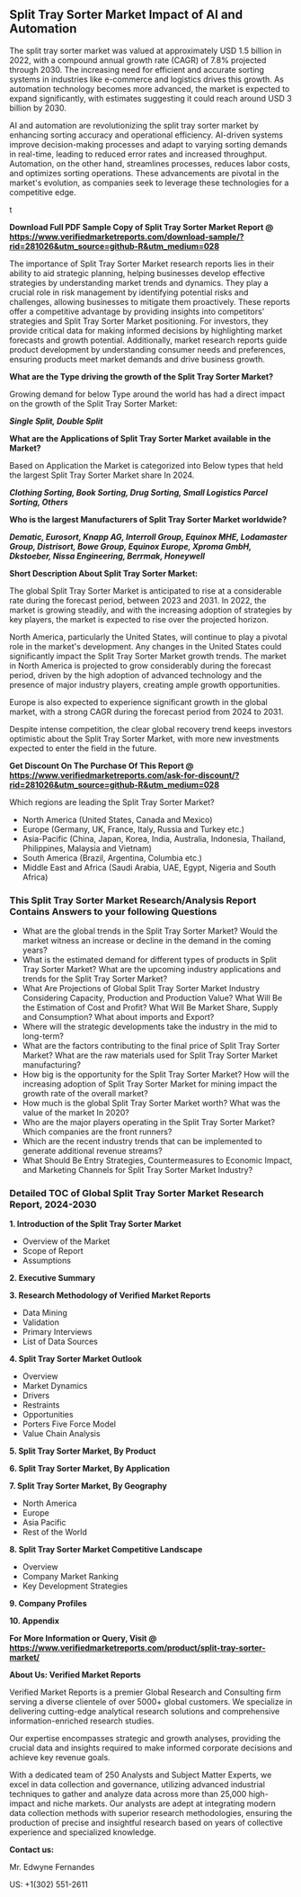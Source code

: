 <h2>Split Tray Sorter Market Impact of AI and Automation</h2><p>The split tray sorter market was valued at approximately USD 1.5 billion in 2022, with a compound annual growth rate (CAGR) of 7.8% projected through 2030. The increasing need for efficient and accurate sorting systems in industries like e-commerce and logistics drives this growth. As automation technology becomes more advanced, the market is expected to expand significantly, with estimates suggesting it could reach around USD 3 billion by 2030.</p><p>AI and automation are revolutionizing the split tray sorter market by enhancing sorting accuracy and operational efficiency. AI-driven systems improve decision-making processes and adapt to varying sorting demands in real-time, leading to reduced error rates and increased throughput. Automation, on the other hand, streamlines processes, reduces labor costs, and optimizes sorting operations. These advancements are pivotal in the market's evolution, as companies seek to leverage these technologies for a competitive edge.</p>t</p><p id="" class=""><strong>Download Full PDF Sample Copy of Split Tray Sorter Market Report @ <a href="https://www.verifiedmarketreports.com/download-sample/?rid=281026&utm_source=github-R&utm_medium=028" target="_blank">https://www.verifiedmarketreports.com/download-sample/?rid=281026&utm_source=github-R&utm_medium=028</a></strong></p><p>The importance of&nbsp;Split Tray Sorter Market research reports lies in their ability to aid strategic planning, helping businesses develop effective strategies by understanding market trends and dynamics. They play a crucial role in risk management by identifying potential risks and challenges, allowing businesses to mitigate them proactively. These reports offer a competitive advantage by providing insights into competitors' strategies and Split Tray Sorter Market positioning. For investors, they provide critical data for making informed decisions by highlighting market forecasts and growth potential. Additionally, market research reports guide product development by understanding consumer needs and preferences, ensuring products meet market demands and drive business growth.</p><p><strong>What are the&nbsp;Type driving the growth of the Split Tray Sorter Market?</strong></p><p id="" class="">Growing demand for below Type around the world has had a direct impact on the growth of the Split Tray Sorter Market:</p><em><strong>Single Split, Double Split</strong></em></p><strong>What are the&nbsp;Applications&nbsp;of Split Tray Sorter Market available in the Market?</strong></p><p id="" class="">Based on Application the Market is categorized into Below types that held the largest Split Tray Sorter Market share In 2024.</p><em><strong>Clothing Sorting, Book Sorting, Drug Sorting, Small Logistics Parcel Sorting, Others</strong></em></p><strong>Who is the largest Manufacturers of Split Tray Sorter Market worldwide?</strong></p><p><em><strong>Dematic, Eurosort, Knapp AG, Interroll Group, Equinox MHE, Lodamaster Group, Distrisort, Bowe Group, Equinox Europe, Xproma GmbH, Dkstoeber, Nissa Engineering, Berrmak, Honeywell</strong></em></p><p id="" class=""><strong>Short Description About Split Tray Sorter Market:</strong></p><p>The global Split Tray Sorter Market is anticipated to rise at a considerable rate during the forecast period, between 2023 and 2031. In 2022, the market is growing steadily, and with the increasing adoption of strategies by key players, the market is expected to rise over the projected horizon.</p><p>North America, particularly the United States, will continue to play a pivotal role in the market's development. Any changes in the United States could significantly impact the Split Tray Sorter Market growth trends. The market in North America is projected to grow considerably during the forecast period, driven by the high adoption of advanced technology and the presence of major industry players, creating ample growth opportunities.</p><p>Europe is also expected to experience significant growth in the global market, with a strong CAGR during the forecast period from 2024 to 2031.</p><p>Despite intense competition, the clear global recovery trend keeps investors optimistic about the Split Tray Sorter Market, with more new investments expected to enter the field in the future.</p><p id="" class=""><strong>Get Discount On The Purchase Of This Report @ <a href="https://www.verifiedmarketreports.com/ask-for-discount/?rid=281026&utm_source=github-R&utm_medium=028" target="_blank">https://www.verifiedmarketreports.com/ask-for-discount/?rid=281026&utm_source=github-R&utm_medium=028</a></strong></p>Which regions are leading the Split Tray Sorter Market?</p><ul><li>North America (United States, Canada and Mexico)</li><li>Europe (Germany, UK, France, Italy, Russia and Turkey etc.)</li><li>Asia-Pacific (China, Japan, Korea, India, Australia, Indonesia, Thailand, Philippines, Malaysia and Vietnam)</li><li>South America (Brazil, Argentina, Columbia etc.)</li><li>Middle East and Africa (Saudi Arabia, UAE, Egypt, Nigeria and South Africa)</li></ul><h3 id="" class="">This Split Tray Sorter Market Research/Analysis Report Contains Answers to your following Questions</h3><ul><li>What are the global trends in the Split Tray Sorter Market? Would the market witness an increase or decline in the demand in the coming years?</li><li>What is the estimated demand for different types of products in Split Tray Sorter Market? What are the upcoming industry applications and trends for the Split Tray Sorter Market?</li><li>What Are Projections of Global Split Tray Sorter Market Industry Considering Capacity, Production and Production Value? What Will Be the Estimation of Cost and Profit? What Will Be Market Share, Supply and Consumption? What about imports and Export?</li><li>Where will the strategic developments take the industry in the mid to long-term?</li><li>What are the factors contributing to the final price of Split Tray Sorter Market? What are the raw materials used for Split Tray Sorter Market manufacturing?</li><li>How big is the opportunity for the Split Tray Sorter Market? How will the increasing adoption of Split Tray Sorter Market for mining impact the growth rate of the overall market?</li><li>How much is the global Split Tray Sorter Market worth? What was the value of the market In 2020?</li><li>Who are the major players operating in the Split Tray Sorter Market? Which companies are the front runners?</li><li>Which are the recent industry trends that can be implemented to generate additional revenue streams?</li><li>What Should Be Entry Strategies, Countermeasures to Economic Impact, and Marketing Channels for Split Tray Sorter Market Industry?</li></ul><h3 id="" class="">Detailed TOC of Global Split Tray Sorter Market Research Report, 2024-2030</h3><p id="" class=""><strong>1. Introduction of the Split Tray Sorter Market</strong></p><ul><li>Overview of the Market</li><li>Scope of Report</li><li>Assumptions</li></ul><p id="" class=""><strong>2. Executive Summary</strong></p><p id="" class=""><strong>3. Research Methodology of Verified Market Reports</strong></p><ul><li>Data Mining</li><li>Validation</li><li>Primary Interviews</li><li>List of Data Sources</li></ul><p id="" class=""><strong>4. Split Tray Sorter Market Outlook</strong></p><ul><li>Overview</li><li>Market Dynamics</li><li>Drivers</li><li>Restraints</li><li>Opportunities</li><li>Porters Five Force Model</li><li>Value Chain Analysis</li></ul><p id="" class=""><strong>5. Split Tray Sorter Market, By Product</strong></p><p id="" class=""><strong>6. Split Tray Sorter Market, By Application</strong></p><p id="" class=""><strong>7. Split Tray Sorter Market, By Geography</strong></p><ul><li>North America</li><li>Europe</li><li>Asia Pacific</li><li>Rest of the World</li></ul><p id="" class=""><strong>8. Split Tray Sorter Market Competitive Landscape</strong></p><ul><li>Overview</li><li>Company Market Ranking</li><li>Key Development Strategies</li></ul><p id="" class=""><strong>9. Company Profiles</strong></p><p id="" class=""><strong>10. Appendix</strong></p><p id="" class=""><strong>For More Information or Query, Visit @ <a href="https://www.verifiedmarketreports.com/product/split-tray-sorter-market/" target="_blank">https://www.verifiedmarketreports.com/product/split-tray-sorter-market/</a></strong></p><p id="" class=""><strong>About Us: Verified Market Reports</strong></p><p id="" class="">Verified Market Reports is a premier Global Research and Consulting firm serving a diverse clientele of over 5000+ global customers. We specialize in delivering cutting-edge analytical research solutions and comprehensive information-enriched research studies.</p><p id="" class="">Our expertise encompasses strategic and growth analyses, providing the crucial data and insights required to make informed corporate decisions and achieve key revenue goals.</p><p id="" class="">With a dedicated team of 250 Analysts and Subject Matter Experts, we excel in data collection and governance, utilizing advanced industrial techniques to gather and analyze data across more than 25,000 high-impact and niche markets. Our analysts are adept at integrating modern data collection methods with superior research methodologies, ensuring the production of precise and insightful research based on years of collective experience and specialized knowledge.</p><p id="" class=""><strong>Contact us:</strong></p><p id="" class="">Mr. Edwyne Fernandes</p><p id="" class="">US: +1(302) 551-2611</p>